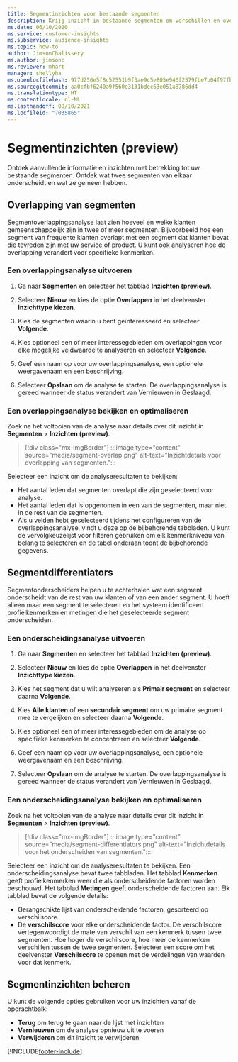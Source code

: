 ```yaml
---
title: Segmentinzichten voor bestaande segmenten
description: Krijg inzicht in bestaande segmenten om verschillen en overeenkomsten te zien.
ms.date: 06/10/2020
ms.service: customer-insights
ms.subservice: audience-insights
ms.topic: how-to
author: JimsonChalissery
ms.author: jimsonc
ms.reviewer: mhart
manager: shellyha
ms.openlocfilehash: 977d250e5f8c52551b9f3ae9c5e805e946f2579fbe7b04f97fbac880debbac2a
ms.sourcegitcommit: aa0cfbf6240a9f560e3131bdec63e051a8786dd4
ms.translationtype: HT
ms.contentlocale: nl-NL
ms.lasthandoff: 08/10/2021
ms.locfileid: "7035865"
---
```

# <a name="segment-insights-preview"></a>Segmentinzichten (preview)

Ontdek aanvullende informatie en inzichten met betrekking tot uw bestaande segmenten. Ontdek wat twee segmenten van elkaar onderscheidt en wat ze gemeen hebben.

## <a name="segment-overlap"></a>Overlapping van segmenten

Segmentoverlappingsanalyse laat zien hoeveel en welke klanten gemeenschappelijk zijn in twee of meer segmenten. Bijvoorbeeld hoe een segment van frequente klanten overlapt met een segment dat klanten bevat die tevreden zijn met uw service of product.
U kunt ook analyseren hoe de overlapping verandert voor specifieke kenmerken.

### <a name="run-an-overlap-analysis"></a>Een overlappingsanalyse uitvoeren

1. Ga naar **Segmenten** en selecteer het tabblad **Inzichten (preview)**.

1. Selecteer **Nieuw** en kies de optie **Overlappen** in het deelvenster **Inzichttype kiezen**.

1. Kies de segmenten waarin u bent geïnteresseerd en selecteer **Volgende**.

1. Kies optioneel een of meer interessegebieden om overlappingen voor elke mogelijke veldwaarde te analyseren en selecteer **Volgende**.

1. Geef een naam op voor uw overlappingsanalyse, een optionele weergavenaam en een beschrijving.

1. Selecteer **Opslaan** om de analyse te starten. De overlappingsanalyse is gereed wanneer de status verandert van Vernieuwen in Geslaagd.

### <a name="view-and-optimize-an-overlap-analysis"></a>Een overlappingsanalyse bekijken en optimaliseren

Zoek na het voltooien van de analyse naar details over dit inzicht in **Segmenten** > **Inzichten (preview)**.

> [!div class="mx-imgBorder"]
> :::image type="content" source="media/segment-overlap.png" alt-text="Inzichtdetails voor overlapping van segmenten.":::

Selecteer een inzicht om de analyseresultaten te bekijken:

- Het aantal leden dat segmenten overlapt die zijn geselecteerd voor analyse.
- Het aantal leden dat is opgenomen in een van de segmenten, maar niet in de rest van de segmenten.
- Als u velden hebt geselecteerd tijdens het configureren van de overlappingsanalyse, vindt u deze op de bijbehorende tabbladen. U kunt de vervolgkeuzelijst voor filteren gebruiken om elk kenmerkniveau van belang te selecteren en de tabel onderaan toont de bijbehorende gegevens.

## <a name="segment-differentiators"></a>Segmentdifferentiators

Segmentonderscheiders helpen u te achterhalen wat een segment onderscheidt van de rest van uw klanten of van een ander segment. U hoeft alleen maar een segment te selecteren en het systeem identificeert profielkenmerken en metingen die het geselecteerde segment onderscheiden.

### <a name="run-a-differentiator-analysis"></a>Een onderscheidingsanalyse uitvoeren

1. Ga naar **Segmenten** en selecteer het tabblad **Inzichten (preview)**.

1. Selecteer **Nieuw** en kies de optie **Overlappen** in het deelvenster **Inzichttype kiezen**.

1. Kies het segment dat u wilt analyseren als **Primair segment** en selecteer daarna **Volgende**.

1. Kies **Alle klanten** of een **secundair segment** om uw primaire segment mee te vergelijken en selecteer daarna **Volgende**.

1. Kies optioneel een of meer interessegebieden om de analyse op specifieke kenmerken te concentreren en selecteer **Volgende**.

1. Geef een naam op voor uw overlappingsanalyse, een optionele weergavenaam en een beschrijving.

1. Selecteer **Opslaan** om de analyse te starten. De overlappingsanalyse is gereed wanneer de status verandert van Vernieuwen in Geslaagd.

### <a name="view-and-optimize-a-differentiators-analysis"></a>Een onderscheidingsanalyse bekijken en optimaliseren

Zoek na het voltooien van de analyse naar details over dit inzicht in **Segmenten** > **Inzichten (preview)**.

> [!div class="mx-imgBorder"]
> :::image type="content" source="media/segment-differentiators.png" alt-text="Inzichtdetails voor het onderscheiden van segmenten.":::

Selecteer een inzicht om de analyseresultaten te bekijken. Een onderscheidingsanalyse bevat twee tabbladen. Het tabblad **Kenmerken** geeft profielkenmerken weer die als onderscheidende factoren worden beschouwd. Het tabblad **Metingen** geeft onderscheidende factoren aan. Elk tabblad bevat de volgende details:

- Gerangschikte lijst van onderscheidende factoren, gesorteerd op verschilscore.
- De **verschilscore** voor elke onderscheidende factor. De verschilscore vertegenwoordigt de mate van verschil van een kenmerk tussen twee segmenten. Hoe hoger de verschilscore, hoe meer de kenmerken verschillen tussen de twee segmenten. Selecteer een score om het deelvenster **Verschilscore** te openen met de verdelingen van waarden voor dat kenmerk.

## <a name="manage-segment-insights"></a>Segmentinzichten beheren

U kunt de volgende opties gebruiken voor uw inzichten vanaf de opdrachtbalk:

- **Terug** om terug te gaan naar de lijst met inzichten
- **Vernieuwen** om de analyse opnieuw uit te voeren
- **Verwijderen** om dit inzicht te verwijderen


[!INCLUDE[footer-include](../includes/footer-banner.md)]